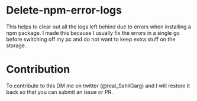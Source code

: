# Delete-npm-error-logs
This helps to clear out all the logs left behind due to errors when installing a npm package. I made this because I usually fix the errors in a single go before switching off my pc and do not want to keep extra stuff on the storage.

# Contribution
To contribute to this DM me on twitter (@real_SahilGarg) and I will restore it back so that you can submit an issue or PR.
